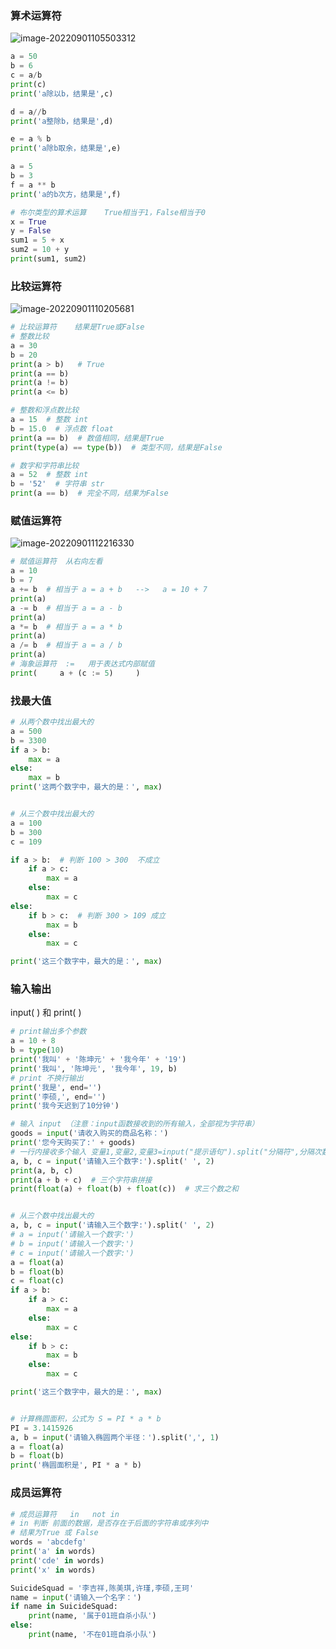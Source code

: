 ### 算术运算符

![image-20220901105503312](C:\Users\Administrator\AppData\Roaming\Typora\typora-user-images\image-20220901105503312.png)

```python
a = 50
b = 6
c = a/b
print(c)
print('a除以b，结果是',c)

d = a//b
print('a整除b，结果是',d)

e = a % b
print('a除b取余，结果是',e)

a = 5
b = 3
f = a ** b
print('a的b次方，结果是',f)
```

```python
# 布尔类型的算术运算    True相当于1，False相当于0
x = True
y = False
sum1 = 5 + x
sum2 = 10 + y
print(sum1, sum2)
```

### 比较运算符

![image-20220901110205681](C:\Users\Administrator\AppData\Roaming\Typora\typora-user-images\image-20220901110205681.png)

```python
# 比较运算符    结果是True或False
# 整数比较
a = 30
b = 20
print(a > b)   # True
print(a == b)
print(a != b)
print(a <= b)

# 整数和浮点数比较
a = 15  # 整数 int
b = 15.0  # 浮点数 float
print(a == b)  # 数值相同，结果是True
print(type(a) == type(b))  # 类型不同，结果是False

# 数字和字符串比较
a = 52  # 整数 int
b = '52'  # 字符串 str
print(a == b)  # 完全不同，结果为False
```

### 赋值运算符

![image-20220901112216330](C:\Users\Administrator\AppData\Roaming\Typora\typora-user-images\image-20220901112216330.png)

```python
# 赋值运算符  从右向左看
a = 10
b = 7
a += b  # 相当于 a = a + b   -->   a = 10 + 7
print(a)
a -= b  # 相当于 a = a - b
print(a)
a *= b  # 相当于 a = a * b
print(a)
a /= b  # 相当于 a = a / b
print(a)
# 海象运算符  :=   用于表达式内部赋值
print(     a + (c := 5)     )
```

### 找最大值

```python
# 从两个数中找出最大的
a = 500
b = 3300
if a > b:
    max = a
else:
    max = b
print('这两个数字中，最大的是：', max)


# 从三个数中找出最大的
a = 100
b = 300
c = 109

if a > b:  # 判断 100 > 300  不成立
    if a > c:
        max = a
    else:
        max = c
else:
    if b > c:  # 判断 300 > 109 成立
        max = b
    else:
        max = c

print('这三个数字中，最大的是：', max)
```

### 输入输出

input( ) 和 print( )

```python
# print输出多个参数
a = 10 + 8
b = type(10)
print('我叫' + '陈坤元' + '我今年' + '19')
print('我叫', '陈坤元', '我今年', 19, b)
# print 不换行输出
print('我是', end='')
print('李硕,', end='')
print('我今天迟到了10分钟')

# 输入 input （注意：input函数接收到的所有输入，全部视为字符串）
goods = input('请收入购买的商品名称：')
print('您今天购买了:' + goods)
# 一行内接收多个输入 变量1,变量2,变量3=input("提示语句").split("分隔符",分隔次数)
a, b, c = input('请输入三个数字:').split(' ', 2)
print(a, b, c)
print(a + b + c)  # 三个字符串拼接
print(float(a) + float(b) + float(c))  # 求三个数之和


# 从三个数中找出最大的
a, b, c = input('请输入三个数字:').split(' ', 2)
# a = input('请输入一个数字:')
# b = input('请输入一个数字:')
# c = input('请输入一个数字:')
a = float(a)
b = float(b)
c = float(c)
if a > b:
    if a > c:
        max = a
    else:
        max = c
else:
    if b > c:
        max = b
    else:
        max = c

print('这三个数字中，最大的是：', max)


# 计算椭圆面积，公式为 S = PI * a * b
PI = 3.1415926
a, b = input('请输入椭圆两个半径：').split(',', 1)
a = float(a)
b = float(b)
print('椭圆面积是', PI * a * b)
```

### 成员运算符

```python
# 成员运算符   in   not in
# in 判断 前面的数据，是否存在于后面的字符串或序列中
# 结果为True 或 False
words = 'abcdefg'
print('a' in words)
print('cde' in words)
print('x' in words)

SuicideSquad = '李吉祥,陈美琪,许瑾,李硕,王珂'
name = input('请输入一个名字：')
if name in SuicideSquad:
    print(name, '属于01班自杀小队')
else:
    print(name, '不在01班自杀小队')
```

